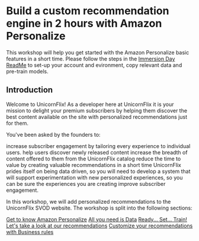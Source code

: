 # Build a custom recommendation engine in 2 hours with Amazon Personalize

This workshop will help you get started with the Amazon Personalize basic features in a short time. Please follow the steps in the [Immersion Day ReadMe](../../README.md) to set-up your account and evironment, copy relevant data and pre-train models.

## Introduction

Welcome to UnicornFlix! As a developer here at UnicornFlix it is your mission to delight your premium subscribers by helping them discover the best content available on the site with personalized recommendations just for them.

You've been asked by the founders to:

increase subscriber engagement by tailoring every experience to individual users.
help users discover newly released content
increase the breadth of content offered to them from the UnicornFlix catalog
reduce the time to value by creating valuable recommendations in a short time
UnicornFlix prides itself on being data driven, so you will need to develop a system that will support experimentation with new personalized experiences, so you can be sure the experiences you are creating improve subscriber engagement.

In this workshop, we will add personalized recommendations to the UnicornFlix SVOD website. The workshop is split into the following sections:

[Get to know Amazon Personalize](./00_Introduction_to_Amazon_Personalize.md)
[All you need is Data]()
[Ready... Set... Train!]()
[Let's take a look at our recommendations]()
[Customize your recommendations with Business rules]()

